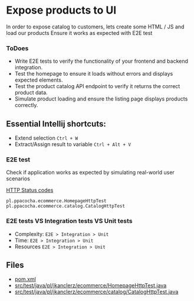 # Expose products to UI

In order to expose catalog to customers, lets create some HTML / JS and load our products
Ensure it works as expected with E2E test

### ToDoes
- Write E2E tests to verify the functionality of your frontend and backend integration.
- Test the homepage to ensure it loads without errors and displays expected elements.
- Test the product catalog API endpoint to verify it returns the correct product data.
- Simulate product loading and ensure the listing page displays products correctly.

## Essential Intellij shortcuts:

* Extend selection ``Ctrl + W``
* Extract/Assign result to variable ``Ctrl + Alt + V``

### E2E test

Check if application works as expected by simulating real-world user scenarios

[HTTP Status codes](https://developer.mozilla.org/en-US/docs/Web/HTTP/Status)

`pl.ppacocha.ecommerce.HomepageHttpTest`
`pl.ppacocha.ecommerce.catalog.CatalogHttpTest`

### E2E tests VS Integration tests VS Unit tests

* Complexity: `E2E > Integration > Unit`
* Time: `E2E > Integration > Unit`
* Resources `E2E > Integration > Unit`


## Files
* [pom.xml](../pom.xml)
* [src/test/java/pl/jkanclerz/ecommerce/HomepageHttpTest.java](../src/test/java/pl/ppacocha/ecommerce/HomepageHttpTest.java)
* [src/test/java/pl/jkanclerz/ecommerce/catalog/CatalogHttpTest.java](../src/test/java/pl/ppacocha/ecommerce/catalog/CatalogHttpTest.java)

